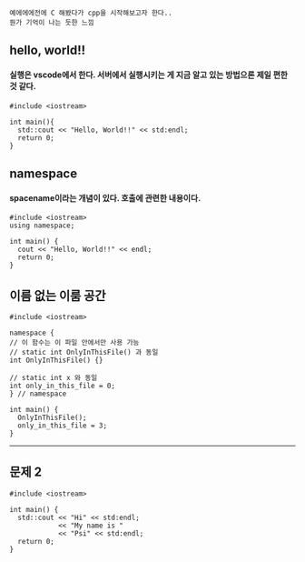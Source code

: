 ```
예에에에전에 C 해봤다가 cpp을 시작해보고자 한다..
뭔가 기억이 나는 듯한 느낌
```

## hello, world!!

#### 실행은 vscode에서 한다. 서버에서 실행시키는 게 지금 알고 있는 방법으론 제일 편한 것 같다.

```
#include <iostream>

int main(){
  std::cout << "Hello, World!!" << std:endl;
  return 0;
}
```

## namespace

#### spacename이라는 개념이 있다. 호출에 관련한 내용이다.

```
#include <iostream>
using namespace;

int main() {
  cout << "Hello, World!!" << endl;
  return 0;
}
```

## 이름 없는 이룸 공간

```
#include <iostream>

namespace {
// 이 함수는 이 파일 안에서만 사용 가능
// static int OnlyInThisFile() 과 동일
int OnlyInThisFile() {}

// static int x 와 동일
int only_in_this_file = 0;
} // namespace

int main() {
  OnlyInThisFile();
  only_in_this_file = 3;
}
```
---

## 문제 2

```
#include <iostream>

int main() {
  std::cout << "Hi" << std:endl;
            << "My name is "
            << "Psi" << std:endl;
  return 0;
}
```

